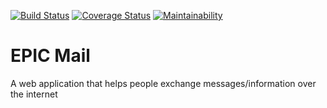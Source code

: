 [![Build Status](https://travis-ci.com/lumie31/EPIC-Mail.svg?branch=develop)](https://travis-ci.com/lumie31/EPIC-Mail)
[![Coverage Status](https://coveralls.io/repos/github/lumie31/EPIC-Mail/badge.svg?branch=develop)](https://coveralls.io/github/lumie31/EPIC-Mail?branch=develop)
[![Maintainability](https://api.codeclimate.com/v1/badges/f735e739ebb04ca18923/maintainability)](https://codeclimate.com/github/lumie31/EPIC-Mail/maintainability)

# EPIC Mail
A web application that helps people exchange messages/information over the internet
